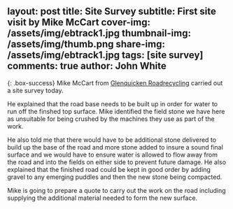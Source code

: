 layout: post
title: Site Survey
subtitle: First site visit by Mike McCart
cover-img: /assets/img/ebtrack1.jpg
thumbnail-img: /assets/img/thumb.png
share-img: /assets/img/ebtrack1.jpg
tags: [site survey]
comments: true
author: John White
---

{: .box-success}
Mike McCart from [Glenquicken Roadrecycling](https://glenquickenroadrecycling.co.uk/) carried out a site survey today. 

He explained that the road base needs to be built up in order for water to run off the finshed top surface. Mike identified the field stone we have here as unsuitable for being crushed by the machines they use as part of the work. 

He also told me that there would have to be additional stone delivered to build up the base of the road and more stone added to insure a sound final surface and we would have to ensure water is allowed to flow away from the road and into the fields on either side to prevent future damage. He also explained that the finished road could be kept in good order by adding gravel to any emerging puddles and then the new stone being compacted.

Mike is going to prepare a quote to carry out the work on the road including supplying the additional material needed to form the new surface.
